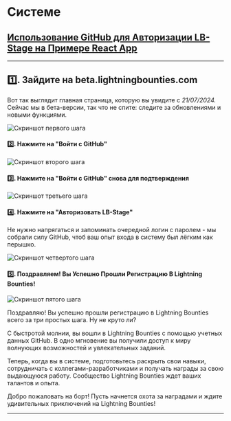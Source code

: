 # Системе

## [Использование GitHub для Авторизации LB-Stage на Примере React App](https://app.tango.us/app/workflow/9dd6e3fd-f7bd-41a8-bb9d-21593979b90e?utm\_source=markdown\&utm\_medium=markdown\&utm\_campaign=workflow%20export%20links)

***

## 1️⃣. Зайдите на beta.lightningbounties.com

Вот так выглядит главная страница, которую вы увидите с _21/07/2024._ Сейчас мы в бета-версии, так что не спите: следите за обновлениями и новыми функциями.

![Скриншот первого шага](https://images.tango.us/workflows/9dd6e3fd-f7bd-41a8-bb9d-21593979b90e/steps/2fa59a05-0931-47ae-bad5-2a0a9986e564/650872c5-6998-495d-9cd5-6ab527adef5e.png?crop=focalpoint...-)

#### 2️⃣. Нажмите на "Войти с GitHub"

![Скриншот второго шага](https://images.tango.us/workflows/9dd6e3fd-f7bd-41a8-bb9d-21593979b90e/steps/41ffc4ad-a339-443e-b32f-abe0b3220f45/e5090b3d-178a-4ea7-8c52-efca89284226.png?crop=focalpoint...-)

#### 3️⃣. Нажмите на "Войти с GitHub" снова для подтверждения

![Скриншот третьего шага](https://images.tango.us/workflows/9dd6e3fd-f7bd-41a8-bb9d-21593979b90e/steps/ba861e4d-5b2f-4de1-bef9-3b4493bbd2b2/7e98b279-c153-4c6c-b472-65e3083975a9.png?crop=focalpoint...-)

#### 4️⃣. Нажмите на "Авторизовать LB-Stage"

Не нужно напрягаться и запоминать очередной логин с паролем - мы собрали силу GitHub, чтоб ваш опыт входа в систему был лёгким как перышко.

![Скриншот четвертого шага](https://images.tango.us/workflows/9dd6e3fd-f7bd-41a8-bb9d-21593979b90e/steps/03eb9fab-4626-40ff-b97e-658509b24304/9a45f421-6db4-438d-b517-5d009b0765f6.png?crop=focalpoint...-)

#### 5️⃣. Поздравляем! Вы Успешно Прошли Регистрацию В Lightning Bounties!

![Скриншот пятого шага](https://images.tango.us/workflows/9dd6e3fd-f7bd-41a8-bb9d-21593979b90e/steps/a07612b9-6f96-4163-b22e-2c63b59ad177/ee0c3731-f96c-466e-ba4d-ebb42d7edddd.png?crop=focalpoint...-)

Поздравляю! Вы успешно прошли регистрацию в Lightning Bounties всего за три простых шага. Ну не круто ли?

С быстротой молнии, вы вошли в Lightning Bounties с помощью учетных данных GitHub. В одно мгновение вы получили доступ к миру волнующих возможностей и увлекательных заданий.

Теперь, когда вы в системе, подготовьтесь раскрыть свои навыки, сотрудничать с коллегами-разработчиками и получать награды за свою выдающуюся работу. Сообщество Lightning Bounties ждет ваших талантов и опыта.

Добро пожаловать на борт! Пусть начнется охота за наградами и ждите удивительных приключений на Lightning Bounties!

***
